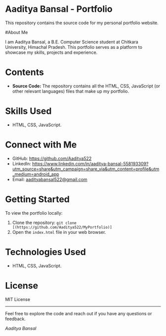 # Aaditya Bansal - Portfolio

This repository contains the source code for my personal portfolio website.

#About Me

I am Aaditya Bansal, a B.E. Computer Science student at Chitkara University, Himachal Pradesh.  This portfolio serves as a platform to showcase my skills, projects and experience.

# Contents

* **Source Code:** The repository contains all the HTML, CSS, JavaScript (or other relevant languages) files that make up my portfolio.

# Skills Used

* HTML, CSS, JavaScript.

# Connect with Me

* GitHub: https://github.com/Aaditya522
* LinkedIn: https://www.linkedin.com/in/aaditya-bansal-558193309?utm_source=share&utm_campaign=share_via&utm_content=profile&utm_medium=android_app
* Email: aadityabansal522@gmail.com

# Getting Started

To view the portfolio locally:

1.  Clone the repository: `git clone [(https://github.com/Aaditya522/MyPortfolio)]`
2.  Open the `index.html` file in your web browser.

# Technologies Used

* HTML, CSS, JavaScript.

# License

MIT License

---

Feel free to explore the code and reach out if you have any questions or feedback.

*Aaditya Bansal*
